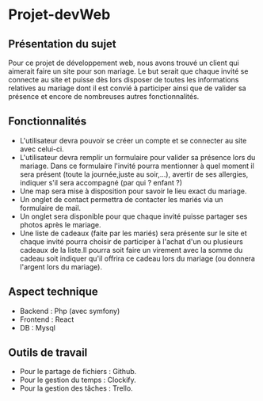 # Projet-devWeb

## Présentation du sujet
Pour ce projet de développement web, nous avons trouvé un client qui aimerait faire un site pour son mariage. Le but serait que chaque invité se connecte au site et puisse dès lors disposer de toutes les informations relatives au mariage dont il est convié à participer ainsi que de valider sa présence et encore de nombreuses autres fonctionnalités.

 ## Fonctionnalités
 - L'utilisateur devra pouvoir se créer un compte et se connecter au site avec celui-ci.
 - L'utilisateur devra remplir un formulaire pour valider sa présence lors du mariage. Dans ce formulaire l'invité pourra mentionner à quel moment il sera présent (toute la journée,juste au soir,...), avertir de ses allergies, indiquer s'il sera accompagné (par qui ? enfant ?)
 - Une map sera mise à disposition pour savoir le lieu exact du mariage.
 - Un onglet de contact permettra de contacter les mariés via un formulaire de mail.
 - Un onglet sera disponible pour que chaque invité puisse partager ses photos après le mariage.
 - Une liste de cadeaux (faite par les mariés) sera présente sur le site et chaque invité pourra choisir de participer à l'achat d'un ou      plusieurs cadeaux de la liste.Il pourra soit faire un virement avec la somme du cadeau soit indiquer qu'il offrira ce cadeau lors du        mariage (ou donnera l'argent lors du mariage).
  
  ## Aspect technique
  - Backend : Php (avec symfony)
  - Frontend : React
  - DB : Mysql
  
  ## Outils de travail
  - Pour le partage de fichiers : Github.
  - Pour le gestion du temps : Clockify.
  - Pour la gestion des tâches : Trello.
  
  
 
 
 
